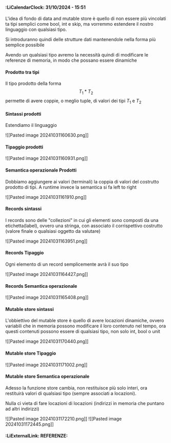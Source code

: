 #### :LiCalendarClock:  31/10/2024 - 15:51

L'idea di fondo di data and mutable store è quello di non essere più vincolati ta tipi semplici come bool, int e skip, ma vorremmo estendere il nostro linguaggio con qualsiasi tipo.

Si introduranno quindi delle strutture dati mantenendole nella forma più semplice possibile

Avendo un qualsiasi tipo avremo la necessità quindi di modificare le referenze di memoria, in modo che possano essere dinamiche

#### Prodotto tra tipi

Il tipo prodotto della forma
$$
T_1 * T_2
$$ permette di avere coppie, o meglio tuple, di valori dei tipi $T_1$ e $T_2$ 

#### Sintassi prodotti

Estendiamo il linguaggio

![[Pasted image 20241031160630.png]]

#### Tipaggio prodotti

![[Pasted image 20241031160931.png]]

#### Semantica operazionale Prodotti

Dobbiamo aggiungere ai valori (terminali) la coppia di valori del costrutto prodotto di tipi. A runtime invece la semantica si fa left to right

![[Pasted image 20241031161910.png]]

#### Records sintassi

I records sono delle "collezioni" in cui gli elementi sono composti da una etichetta(label), ovvero una stringa, con associato il corrispettivo costrutto (valore finale o qualsiasi oggetto da valutare)

![[Pasted image 20241031163951.png]]

#### Records Tipaggio

Ogni elemento di un record semplicemente avrà il suo tipo

![[Pasted image 20241031164427.png]]

#### Records Semantica operazionale

![[Pasted image 20241031165408.png]]

#### Mutable store sintassi

L'obbiettivo del mutable store è quello di avere locazioni dinamiche, ovvero variabili che in memoria possono modificare il loro contenuto nel tempo, ora questi contenuti possono essere di qualsiasi tipo, non solo int, bool o unit

![[Pasted image 20241031170440.png]]

#### Mutable store Tipaggio

![[Pasted image 20241031171002.png]]

#### Mutable store Semantica operazionale

Adesso la funzione store cambia, non restituisce più solo interi, ora restituirà valori di qualsiasi tipo (sempre associati a locazioni).

Nulla ci vieta di fare locazioni di locazioni (indirizzi in memoria che puntano ad altri indirizzi)

![[Pasted image 20241031172210.png]]
![[Pasted image 20241031172445.png]]


#### :LiExternalLink: REFERENZE: